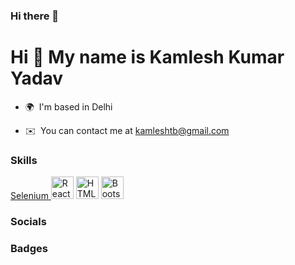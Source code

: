 ### Hi there 👋

Hi 👋 My name is Kamlesh Kumar Yadav
===============================

* 🌍  I'm based in Delhi

* ✉️  You can contact me at [kamleshtb@gmail.com](mailto:kamleshtb@gmail.com)


### Skills


<p align="left">
<a href="https://www.selenium.dev/" target="_blank" rel="noreferrer">
Selenium
</a>
<a href="https://reactjs.org/" target="_blank" rel="noreferrer"><img src="https://raw.githubusercontent.com/danielcranney/readme-generator/main/public/icons/skills/react-colored.svg" width="36" height="36" alt="React" /></a>
<a href="https://developer.mozilla.org/en-US/docs/Glossary/HTML5" target="_blank" rel="noreferrer"><img src="https://raw.githubusercontent.com/danielcranney/readme-generator/main/public/icons/skills/html5-colored.svg" width="36" height="36" alt="HTML5" /></a>
<a href="https://getbootstrap.com/" target="_blank" rel="noreferrer"><img src="https://raw.githubusercontent.com/danielcranney/readme-generator/main/public/icons/skills/bootstrap-colored.svg" width="36" height="36" alt="Bootstrap" /></a>


### Socials



### Badges



</p>
